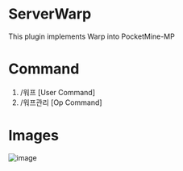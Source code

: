 # ServerWarp
This plugin implements Warp into PocketMine-MP

# Command
1. /워프 [User Command]
2. /워프관리 [Op Command]

# Images
![image](https://github.com/m1ns30/ServerWarp/assets/125649211/359b7350-ff3e-4c84-b6e7-d2b37addbc48)
